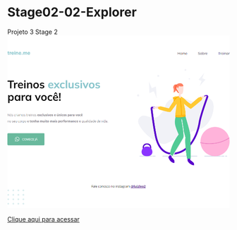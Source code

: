 # Stage02-02-Explorer
Projeto 3 Stage 2 
![preview](https://github.com/luizleo2/Stage02-02-explorer-/blob/main/projeto02-02.png)

[Clique aqui para acessar](https://luizleo2.github.io/Stage02-02-explorer-/)
